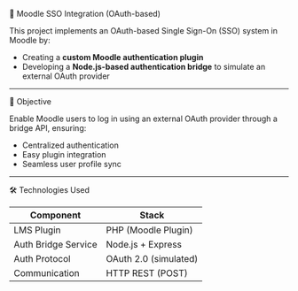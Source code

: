 🔐 Moodle SSO Integration (OAuth-based)

This project implements an OAuth-based Single Sign-On (SSO) system in Moodle by:
- Creating a **custom Moodle authentication plugin**
- Developing a **Node.js-based authentication bridge** to simulate an external OAuth provider

---

📌 Objective

Enable Moodle users to log in using an external OAuth provider through a bridge API, ensuring:
- Centralized authentication
- Easy plugin integration
- Seamless user profile sync

---

🛠️ Technologies Used

| Component            | Stack               |
|---------------------|---------------------|
| LMS Plugin           | PHP (Moodle Plugin) |
| Auth Bridge Service  | Node.js + Express   |
| Auth Protocol        | OAuth 2.0 (simulated) |
| Communication        | HTTP REST (POST)    |






